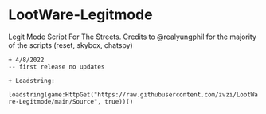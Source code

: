 # LootWare-Legitmode
Legit Mode Script For The Streets.
Credits to @realyungphil for the majority of the scripts (reset, skybox, chatspy)

```
+ 4/8/2022
-- first release no updates
```
```
+ Loadstring:
```
`loadstring(game:HttpGet("https://raw.githubusercontent.com/zvzi/LootWare-Legitmode/main/Source", true))()`
